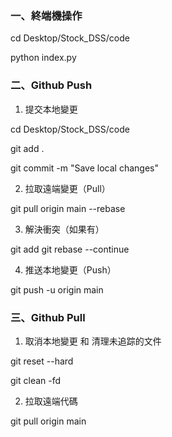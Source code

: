 ### 一、終端機操作

cd Desktop/Stock_DSS/code

python index.py

### 二、Github Push
1. 提交本地變更

cd Desktop/Stock_DSS/code

git add .

git commit -m "Save local changes"

2. 拉取遠端變更（Pull）

git pull origin main --rebase

3. 解決衝突（如果有）

git add <file>
git rebase --continue

4. 推送本地變更（Push）

git push -u origin main

### 三、Github Pull

1. 取消本地變更 和 清理未追踪的文件

git reset --hard

git clean -fd

2. 拉取遠端代碼

git pull origin main





